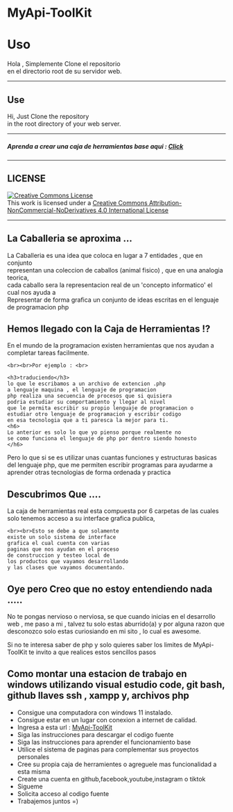 # MyApi-ToolKit

<h1>Uso</h1>

<p>
Hola , Simplemente Clone el repositorio
<br>
en el directorio root de su servidor web.
</p>

<hr>

<h2>Use</h2>

<p>
Hi, Just Clone the repository
<br>
in the root directory of your web server.
</p>

<hr>

<h5>
Aprenda a crear una caja de herramientas base aqui : 
<a href="https://www.udemy.com/course/curso-de-php-construyendo-mi-primer-caja-de-herramientas/">
    Click
</a>
</h5>

<hr>

<h2>LICENSE</h2>

<a rel="license" href="http://creativecommons.org/licenses/by-nc-nd/4.0/">
    <img alt="Creative Commons License" 
    style="border-width:0" 
    src="https://i.creativecommons.org/l/by-nc-nd/4.0/80x15.png" />
</a>
<br />
This work is licensed under a 
<a rel="license" href="http://creativecommons.org/licenses/by-nc-nd/4.0/">
    Creative Commons Attribution-NonCommercial-NoDerivatives 4.0 International License
</a>

<hr>

<h2>La Caballeria se aproxima ...</h2>

<p>
La Caballeria es una idea que coloca en lugar a 7 entidades , que en conjunto<br>
representan una coleccion de caballos (animal fisico) , que en una analogia teorica,<br>
cada caballo sera la representacion real de un 'concepto informatico' el cual nos ayuda a <br>
Representar de forma grafica un conjunto de ideas escritas en el lenguaje de programacion php<br>
</p>

<h2>Hemos llegado con la Caja de Herramientas !?</h2>

<p>
    En el mundo de la programacion 
    existen herramientas que nos ayudan
    a completar tareas facilmente.
    
    <br><br>Por ejemplo : <br>

    <h3>traduciendo</h3> 
    lo que le escribamos a un archivo de extencion .php
    a lenguaje maquina , el lenguaje de programacion
    php realiza una secuencia de procesos que si quisiera
    podria estudiar su comportamiento y llegar al nivel 
    que le permita escribir su propio lenguaje de programacion o
    estudiar otro lenguaje de programacion y escribir codigo
    en esa tecnologia que a ti paresca la mejor para ti.
    <h6>
    Lo anterior es solo lo que yo pienso porque realmente no
    se como funciona el lenguaje de php por dentro siendo honesto
    </h6>
</p>

<p>
Pero lo que si se es utilizar unas cuantas funciones y estructuras
basicas del lenguaje php, que me permiten escribir programas
para ayudarme a aprender otras tecnologias de forma ordenada y practica
</p>

<h2>Descubrimos Que ....</h2>

<p>
    La caja de herramientas real
    esta compuesta por 6 carpetas 
    de las cuales solo tenemos acceso 
    a su interface grafica publica,

    <br><br>Esto se debe a que solamente
    existe un solo sistema de interface 
    grafica el cual cuenta con varias 
    paginas que nos ayudan en el proceso
    de construccion y testeo local de 
    los productos que vayamos desarrollando
    y las clases que vayamos documentando.
</p>

<h2>Oye pero Creo que no estoy entendiendo nada .....</h2>

<p>
No te pongas nervioso o nerviosa, se que cuando 
inicias en el desarrollo web , me paso a mi , talvez
tu solo estas aburrido(a) y por alguna razon que desconozco
solo estas curiosiando en mi sito , lo cual es awesome.
</p>

<p>
Si no te interesa saber de php y solo quieres
saber los limites de MyApi-ToolKit
te invito a que realices estos sencillos pasos
</p>

<h2>Como montar una estacion de trabajo en 
windows utilizando visual estudio code, git bash, github
llaves ssh , xampp y, archivos php </h2>

<ul>
<li>Consigue una computadora con windows 11 instalado.</li>
<li>Consigue estar en un lugar con conexion a internet de calidad.</li>
<li>Ingresa a esta url : <a href="https://piezas.xyz">MyApi-ToolKit</a></li>
<li>Siga las instrucciones para descargar el codigo fuente</li>
<li>Siga las instrucciones para aprender el funcionamiento base</li>
<li>Utilice el sistema de paginas para complementar sus proyectos personales</li>
<li>Cree su propia caja de herramientes o agreguele mas funcionalidad a esta misma</li>
<li>Create una cuenta en github,facebook,youtube,instagram o tiktok</li>
<li>Sigueme</li>
<li>Solicita acceso al codigo fuente</li>
<li>Trabajemos juntos =)</li>
</ul>